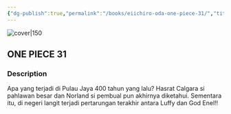 ```yaml
---
{"dg-publish":true,"permalink":"/books/eiichiro-oda-one-piece-31/","title":"\"ONE PIECE 31\"","tags":["Fantasy","manga","pirate"]}
---
```




![cover|150](http://books.google.com/books/content?id=WMrLDwAAQBAJ&printsec=frontcover&img=1&zoom=1&edge=curl&source=gbs_api)

## ONE PIECE 31

### Description

Apa yang terjadi di Pulau Jaya 400 tahun yang lalu? Hasrat Calgara si pahlawan besar dan Norland si pembual pun akhirnya diketahui. Sementara itu, di negeri langit terjadi pertarungan terakhir antara Luffy dan God Enel!!
```